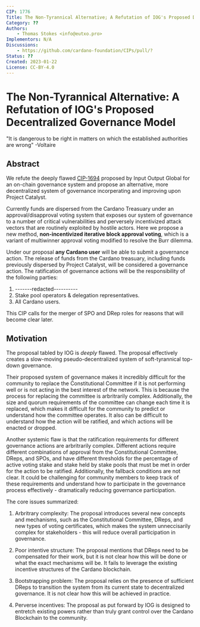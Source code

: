 ```yaml
---
CIP: 1776
Title: The Non-Tyrannical Alternative; A Refutation of IOG's Proposed Decentralized Governance Model
Category: ??
Authors:
    - Thomas Stokes <info@eutxo.pro>
Implementors: N/A
Discussions:
    - https://github.com/cardano-foundation/CIPs/pull/?
Status: ??
Created: 2023-01-22
License: CC-BY-4.0
---
```


# The Non-Tyrannical Alternative: A Refutation of IOG's Proposed Decentralized Governance Model
"It is dangerous to be right in matters on which the established authorities are wrong" 
-Voltaire

## Abstract
We refute the deeply flawed [CIP-1694](https://github.com/JaredCorduan/CIPs/edit/voltaire-v1/CIP-1694/README.md) proposed by Input Output Global for an on-chain governance system and propose an alternative, more decentralized system of governance incorperating and improving upon Project Catalyst.

Currently funds are dispersed from the Cardano Treasuary under an approval/disapproval voting system that exposes our system of governance to a number of critical vulnerabilities and perversely incentivized attack vectors that are routinely exploited by hostile actors. Here we propose a new method, **non-incentivized iterative block approval voting**, which is a variant of multiwinner approval voting modified to resolve the Burr dilemma.

Under our proposal **any Cardano user** will be able to submit a governance action. The release of funds from the Cardano treasuary, including funds previously dispersed by Project Catalyst, will be considered a governance action. The ratification of governance actions will be the responsibility of the following parties:

1. -------redacted----------
2. Stake pool operators & delegation representatives.
3. All Cardano users.

This CIP calls for the merger of SPO and DRep roles for reasons that will become clear later.

## Motivation
The proposal tabled by IOG is *deeply* flawed. The proposal effectively creates a slow-moving pseudo-decentralized system of soft-tyrannical top-down governance. 

Their proposed system of governance makes it incredibly difficult for the community to replace the Constitutional Committee if it is not performing well or is not acting in the best interest of the network. This is because the process for replacing the committee is arbritrarily complex. Additionally, the size and quorum requirements of the committee can change each time it is replaced, which makes it difficult for the community to predict or understand how the committee operates. It also can be difficult to understand how the action will be ratified, and which actions will be enacted or dropped.

Another systemic flaw is that the ratification requirements for different governance actions are arbritrarily complex. Different actions require different combinations of approval from the Constitutional Committee, DReps, and SPOs, and have different thresholds for the percentage of active voting stake and stake held by stake pools that must be met in order for the action to be ratified. Additionally, the fallback conditions are not clear. It could be challenging for community members to keep track of these requirements and understand how to participate in the governance process effectively - dramatically reducing governance participation. 

The core issues summarized:

1. Arbritrary complexity: The proposal introduces several new concepts and mechanisms, such as the Constitutional Committee, DReps, and new types of voting certificates, which makes the system unneccisarily complex for stakeholders - this will reduce overall participation in governance.

2. Poor intentive structure: The proposal mentions that DReps need to be compensated for their work, but it is not clear how this will be done or what the exact mechanisms will be. It fails to leverage the existing incentive structures of the Cardano blockchain. 

3. Bootstrapping problem: The proposal relies on the presence of sufficient DReps to transition the system from its current state to decentralized governance. It is not clear how this will be achieved in practice.

4. Perverse incentives: The proposal as put forward by IOG is designed to entretch existing powers rather than truly grant control over the Cardano Blockchain to the community. 




